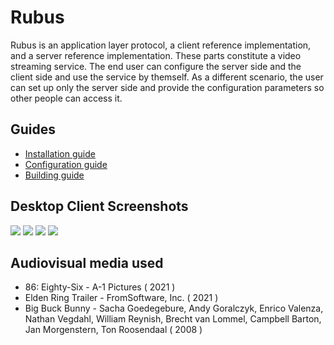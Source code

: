 # Rubus
Rubus is an application layer protocol, a client reference implementation, and 
a server reference implementation. These parts constitute a video streaming service.
The end user can configure the server side and the client side and use the service by
themself. As a different scenario, the user can set up only the server side and provide
the configuration parameters so other people can access it.

## Guides

 - [Installation guide](https://github.com/796176/Rubus/wiki/Installation)
 - [Configuration guide](https://github.com/796176/Rubus/wiki/Configuration)
 - [Building guide](https://github.com/796176/Rubus/wiki/Building)

## Desktop Client Screenshots

![](https://i.imgur.com/0Ts7YUp.png)
![](https://i.imgur.com/v3bIYKR.png)
![](https://i.imgur.com/jWuklsz.png)
![](https://i.imgur.com/8ZvBl4p.png)

## Audiovisual media used

 - 86: Eighty-Six - A-1 Pictures ( 2021 )
 - Elden Ring Trailer - FromSoftware, Inc. ( 2021 )
 - Big Buck Bunny - Sacha Goedegebure, Andy Goralczyk, Enrico Valenza, Nathan Vegdahl,
   William Reynish, Brecht van Lommel, Campbell Barton, Jan Morgenstern,
   Ton Roosendaal ( 2008 )
